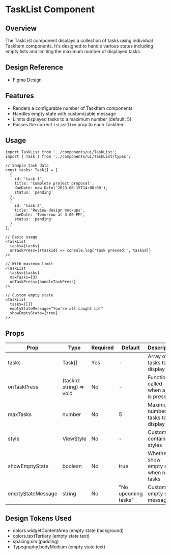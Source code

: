 # TaskList Component

## Overview

The TaskList component displays a collection of tasks using individual TaskItem components. It's designed to handle various states including empty lists and limiting the maximum number of displayed tasks.

## Design Reference

- [Figma Design](https://www.figma.com/design/HgV69RizRV5dzy7p8gmuIL/Design-System?node-id=43-1237&t=8IkPqWvVPo18mIw5-4)

## Features

- Renders a configurable number of TaskItem components
- Handles empty state with customizable message
- Limits displayed tasks to a maximum number (default: 5)
- Passes the correct `isLastItem` prop to each TaskItem

## Usage

```tsx
import TaskList from '../components/ui/TaskList';
import { Task } from '../components/ui/TaskList/types';

// Sample task data
const tasks: Task[] = [
  {
    id: 'task-1',
    title: 'Complete project proposal',
    dueDate: new Date('2023-06-15T14:00:00'),
    status: 'pending'
  },
  {
    id: 'task-2',
    title: 'Review design mockups',
    dueDate: 'Tomorrow at 3:00 PM',
    status: 'pending'
  }
];

// Basic usage
<TaskList
  tasks={tasks}
  onTaskPress={(taskId) => console.log('Task pressed:', taskId)}
/>

// With maximum limit
<TaskList
  tasks={tasks}
  maxTasks={3}
  onTaskPress={handleTaskPress}
/>

// Custom empty state
<TaskList
  tasks={[]}
  emptyStateMessage="You're all caught up!"
  showEmptyState={true}
/>
```

## Props

| Prop              | Type                     | Required | Default             | Description                               |
| ----------------- | ------------------------ | -------- | ------------------- | ----------------------------------------- |
| tasks             | Task[]                   | Yes      | -                   | Array of tasks to display                 |
| onTaskPress       | (taskId: string) => void | No       | -                   | Function called when a task is pressed    |
| maxTasks          | number                   | No       | 5                   | Maximum number of tasks to display        |
| style             | ViewStyle                | No       | -                   | Custom container styles                   |
| showEmptyState    | boolean                  | No       | true                | Whether to show empty state when no tasks |
| emptyStateMessage | string                   | No       | "No upcoming tasks" | Custom empty state message                |

## Design Tokens Used

- colors.widgetContentArea (empty state background)
- colors.textTertiary (empty state text)
- spacing.sm (padding)
- Typography.bodyMedium (empty state text)

